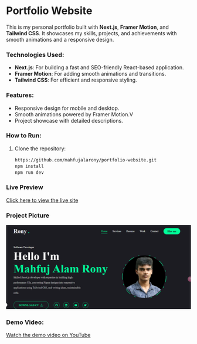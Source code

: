 # Portfolio Website

This is my personal portfolio built with **Next.js**, **Framer Motion**, and **Tailwind CSS**. It showcases my skills, projects, and achievements with smooth animations and a responsive design.

### Technologies Used:
- **Next.js**: For building a fast and SEO-friendly React-based application.
- **Framer Motion**: For adding smooth animations and transitions.
- **Tailwind CSS**: For efficient and responsive styling.

### Features:
- Responsive design for mobile and desktop.
- Smooth animations powered by Framer Motion.V
- Project showcase with detailed descriptions.

### How to Run:
1. Clone the repository:
   ```bash
   https://github.com/mahfujalarony/portfolio-website.git
   npm install
   npm run dev
   ```
### Live Preview
[Click here to view the live site](https://portfolio-website-yu61-j0dm1v35l-mahfuj-alam-ronys-projects.vercel.app/)

### Project Picture
   ![Description of the image](./public/Screenshot%202024-11-13%20160224.png)


### Demo Video:
[Watch the demo video on YouTube](https://youtu.be/3MgJ0jRvaOA?feature=shared)



